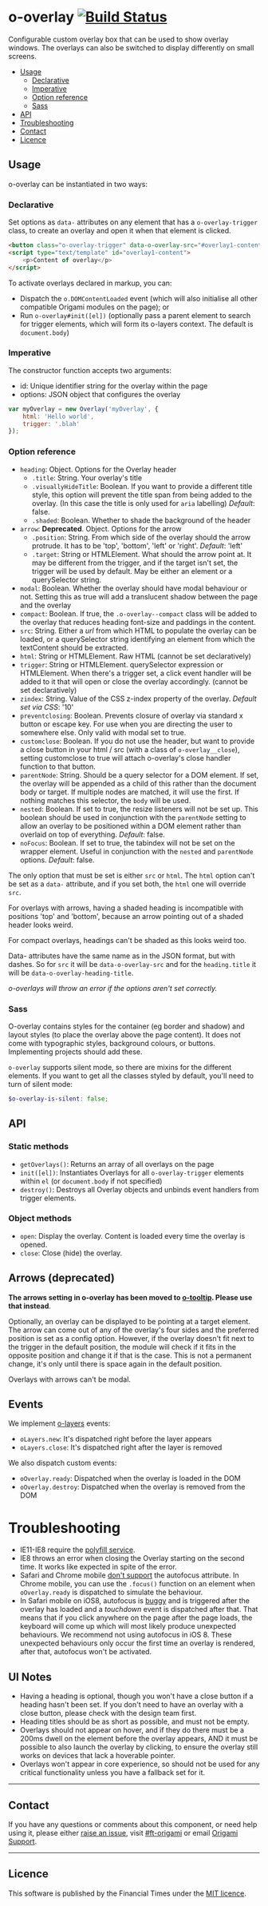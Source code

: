 # o-overlay [![Build Status](https://circleci.com/gh/Financial-Times/o-overlay.png?style=shield&circle-token=c4f56f04215e38c04bec85cd382cd41c863dd8e8)](https://circleci.com/gh/Financial-Times/o-overlay)

Configurable custom overlay box that can be used to show overlay windows. The overlays can also be switched to display differently on small screens.

- [Usage](#usage)
	- [Declarative](#declarative)
	- [Imperative](#imperative)
	- [Option reference](#option-reference)
	- [Sass](#sass)
- [API](#api)
- [Troubleshooting](#troubleshooting)
- [Contact](#contact)
- [Licence](#licence)

## Usage

o-overlay can be instantiated in two ways:

### Declarative

Set options as `data-` attributes on any element that has a `o-overlay-trigger` class, to create an overlay and open it when that element is clicked.

```html
<button class="o-overlay-trigger" data-o-overlay-src="#overlay1-content" data-o-overlay-id="overlay1">Open!</button>
<script type="text/template" id="overlay1-content">
	<p>Content of overlay</p>
</script>
```

To activate overlays declared in markup, you can:

* Dispatch the `o.DOMContentLoaded` event (which will also initialise all other compatible Origami modules on the page); or
* Run `o-overlay#init([el])` (optionally pass a parent element to search for trigger elements, which will form its o-layers context.  The default is `document.body`)

### Imperative

The constructor function accepts two arguments:

* id: Unique identifier string for the overlay within the page
* options: JSON object that configures the overlay

```js
var myOverlay = new Overlay('myOverlay', {
	html: 'Hello world',
	trigger: '.blah'
});
```

### Option reference

* `heading`: Object. Options for the Overlay header
	* `.title`: String. Your overlay's title
	* `.visuallyHideTitle`: Boolean. If you want to provide a different title style, this option will prevent the title span from being added to the overlay. (In this case the title is only used for `aria` labelling) _Default_: false.
	* `.shaded`: Boolean. Whether to shade the background of the header
* `arrow`: **Deprecated**. Object. Options for the arrow
	* `.position`: String. From which side of the overlay should the arrow protrude. It has to be 'top', 'bottom', 'left' or 'right'. _Default_: 'left'
	* `.target`: String or HTMLElement. What should the arrow point at. It may be different from the trigger, and if the target isn't set, the trigger will be used by default. May be either an element or a querySelector string.
* `modal`: Boolean. Whether the overlay should have modal behaviour or not. Setting this as true will add a translucent shadow between the page and the overlay
* `compact`: Boolean. If true, the `.o-overlay--compact` class will be added to the overlay that reduces heading font-size and paddings in the content.
* `src`: String. Either a _url_ from which HTML to populate the overlay can be loaded, or a querySelector string identifying an element from which the textContent should be extracted.
* `html`: String or HTMLElement.  Raw HTML (cannot be set declaratively)
* `trigger`: String or HTMLElement. querySelector expression or HTMLElement. When there's a trigger set, a click event handler will be added to it that will open or close the overlay accordingly. (cannot be set declaratively)
* `zindex`: String. Value of the CSS z-index property of the overlay. _Default set via CSS_: '10'
* `preventclosing`: Boolean. Prevents closure of overlay via standard x button or escape key. For use when you are directing the user to somewhere else. Only valid with modal set to true.
* `customclose`: Boolean. If you do not use the header, but want to provide a close button in your html / src (with a class of `o-overlay__close`), setting customclose to true will attach o-overlay's close handler function to that button.
* `parentNode`: String. Should be a query selector for a DOM element. If set, the overlay will be appended as a child of this rather than the document body or target. If multiple nodes are matched, it will use the first. If nothing matches this selector, the `body` will be used.
* `nested`: Boolean. If set to true, the resize listeners will not be set up. This boolean should be used in conjunction with the `parentNode` setting to allow an overlay to be positioned within a DOM element rather than overlaid on top of everything. _Default_: false.
* `noFocus`: Boolean. If set to true, the tabindex will not be set on the wrapper element. Useful in conjunction with the `nested` and `parentNode` options. _Default_: false.

The only option that must be set is either `src` or `html`. The `html` option can't be set as a `data-` attribute, and if you set both, the `html` one will override `src`.

For overlays with arrows, having a shaded heading is incompatible with positions 'top' and 'bottom', because an arrow pointing out of a shaded header looks weird.

For compact overlays, headings can't be shaded as this looks weird too.

Data- attributes have the same name as in the JSON format, but with dashes. So for `src` it will be `data-o-overlay-src` and for the `heading.title` it will be `data-o-overlay-heading-title`.

_o-overlays will throw an error if the options aren't set correctly._

### Sass

O-overlay contains styles for the container (eg border and shadow) and layout styles (to place the overlay above the page content). It does not come with typographic styles, background colours, or buttons. Implementing projects should add these.

`o-overlay` supports silent mode, so there are mixins for the different elements. If you want to get all the classes styled by default, you'll need to turn of silent mode:

```scss
$o-overlay-is-silent: false;
```

## API

### Static methods

* `getOverlays()`: Returns an array of all overlays on the page
* `init([el])`: Instantiates Overlays for all `o-overlay-trigger` elements within `el` (or `document.body` if not specified)
* `destroy()`: Destroys all Overlay objects and unbinds event handlers from trigger elements.

### Object methods

* `open`: Display the overlay.  Content is loaded every time the overlay is opened.
* `close`: Close (hide) the overlay.

## Arrows (deprecated)
**The arrows setting in o-overlay has been moved to [o-tooltip](http://github.com/financial-times/o-tooltip). Please use that instead**.

Optionally, an overlay can be displayed to be pointing at a target element. The arrow can come out of any of the overlay's four sides and the preferred position is set as a config option. However, if the overlay doesn't fit next to the trigger in the default position, the module will check if it fits in the opposite position and change it if that is the case. This is not a permanent change, it's only until there is space again in the default position.

Overlays with arrows can't be modal.

## Events

We implement [o-layers](https://github.com/Financial-Times/o-layers) events:

* `oLayers.new`: It's dispatched right before the layer appears
* `oLayers.close`: It's dispatched right after the layer is removed

We also dispatch custom events:

* `oOverlay.ready`: Dispatched when the overlay is loaded in the DOM
* `oOverlay.destroy`: Dispatched when the overlay is removed from the DOM


# Troubleshooting

* IE11-IE8 require the [polyfill service](polyfill.webservices.ft.com).
* IE8 throws an error when closing the Overlay starting on the second time. It works like expected in spite of the error.
* Safari and Chrome mobile [don't support](http://caniuse.com/#feat=autofocus) the autofocus attribute. In Chrome mobile, you can use the `.focus()` function on an element when `oOverlay.ready` is dispatched to simulate the behaviour.
* In Safari mobile on iOS8, autofocus is [buggy](http://stackoverflow.com/questions/26146252/in-ios8-using-focus-will-show-virtual-keyboard-and-scroll-page-after-touch) and is triggered after the overlay has loaded and a _touchdown_ event is dispatched after that. That means that if you click anywhere on the page after the page loads, the keyboard will come up which will most likely produce unexpected behaviours. We recommend not using autofocus in iOS 8. These unexpected behaviours only occur the first time an overlay is rendered, after that, autofocus won't be activated.

## UI Notes

* Having a heading is optional, though you won't have a close button if a heading hasn't been set. If you don't need to have an overlay with a close button, please check with the design team first.
* Heading titles should be as short as possible, and must not be empty.
* Overlays should not appear on hover, and if they do there must be a 200ms dwell on the element before the overlay appears, AND it must be possible to also launch the overlay by clicking, to ensure the overlay still works on devices that lack a hoverable pointer.
* Overlays won't appear in core experience, so should not be used for any critical functionality unless you have a fallback set for it.

---

## Contact

If you have any questions or comments about this component, or need help using it, please either [raise an issue](https://github.com/Financial-Times/o-overlay/issues), visit [#ft-origami](https://financialtimes.slack.com/messages/ft-origami/) or email [Origami Support](mailto:origami-support@ft.com).

----

## Licence

This software is published by the Financial Times under the [MIT licence](http://opensource.org/licenses/MIT).
